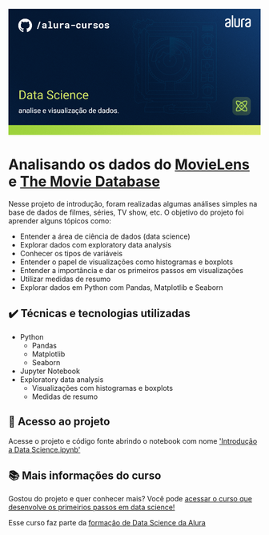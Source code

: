 ![Thumbnail GitHub](Data%20Science-Data%20Science.png)
# Analisando os dados do [MovieLens](https://movielens.org/) e [The Movie Database](https://www.themoviedb.org/)
Nesse projeto de introdução, foram realizadas algumas análises simples na base de dados de filmes, séries, TV show, etc. 
O objetivo do projeto foi aprender alguns tópicos como:
- Entender a área de ciência de dados (data science)
- Explorar dados com exploratory data analysis
- Conhecer os tipos de variáveis
- Entender o papel de visualizações como histogramas e boxplots
- Entender a importância e dar os primeiros passos em visualizações
- Utilizar medidas de resumo
- Explorar dados em Python com Pandas, Matplotlib e Seaborn

## ✔️ Técnicas e tecnologias utilizadas

- Python
  - Pandas
  - Matplotlib
  - Seaborn
- Jupyter Notebook
- Exploratory data analysis
  - Visualizações com histogramas e boxplots
  - Medidas de resumo

## 📁 Acesso ao projeto

Acesse o projeto e código fonte abrindo o notebook com nome ['Introdução a Data Science.ipynb'](https://github.com/izotan/Cursos/blob/main/Introducao-a-Data-Science/Introdu%C3%A7%C3%A3o%20a%20Data%20Science.ipynb)

## 📚 Mais informações do curso

Gostou do projeto e quer conhecer mais? Você pode [acessar o curso que desenvolve os primeirios passos em data science!](https://cursos.alura.com.br/course/data-science-primeiros-passos)

Esse curso faz parte da [formação de Data Science da Alura](https://cursos.alura.com.br/formacao-data-science)
